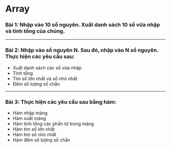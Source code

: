 # Array


### Bài 1: Nhập vào 10 số nguyên. Xuất danh sách 10 số vừa nhập và tính tổng của chúng.
---

### Bài 2: Nhập vào số nguyên N. Sau đó, nhập vào N số nguyên. Thực hiện các yêu cầu sau:

*	Xuất danh sách các số vừa nhập
*	Tính tổng
*	Tìm số lớn nhất và số nhỏ nhất
*	Đếm số lượng số chẵn
---

### Bài 3: Thực hiện các yêu cầu sau bằng hàm:
*	Hàm nhập mảng
*	Hàm xuất mảng
*	Hàm tính tổng các phần tử trong mảng
*	Hàm tìm số lớn nhất
*	Hàm tìm số nhỏ nhất
*	Hàm đếm số lượng số chẵn
